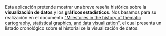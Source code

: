 Esta aplicación pretende mostrar una breve reseña histórica sobre la __visualización de datos__  y los __gráficos estadísticos__. Nos basamos para su realización en el documento ["Milestones in the history of thematic cartography, statistical
graphics, and data visualization"](https://github.com/Leo4Luffy/Un_curso_amigable_sobre_R/tree/master/Documentos), el cual presenta un listado cronológico sobre el historial de la visualización de datos.
